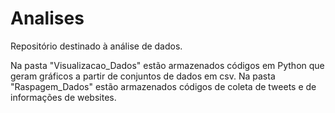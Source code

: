 # Analises
 Repositório destinado à análise de dados.

Na pasta "Visualizacao_Dados" estão armazenados códigos em Python que geram gráficos a partir de conjuntos de dados em csv.
Na pasta "Raspagem_Dados" estão armazenados códigos de coleta de tweets e de informações de websites.
